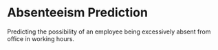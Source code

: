 # Absenteeism Prediction

Predicting the possibility of an employee being excessively absent from office in working hours.
